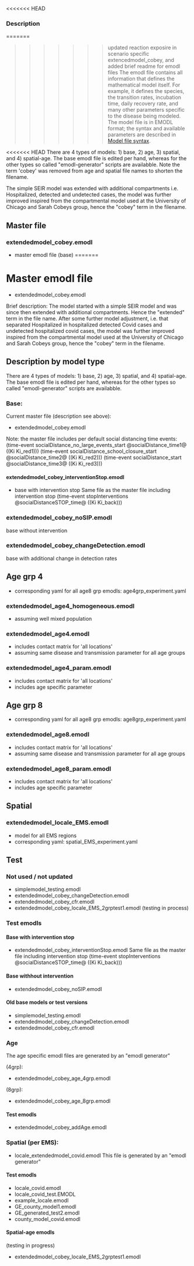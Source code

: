 <<<<<<< HEAD
### Description 
=======

>>>>>>> updated reaction exposire in scenario specific extencedmodel_cobey, and added brief readme for emodl files
The emodl file contains all information that defines the mathematical model itself. 
For example, it defines the species, the transition rates, incubation time, daily recovery rate, and many other parameters specific to the disease being modeled. 
The model file is in EMODL format; the syntax and available parameters are described in [Model file syntax](https://idmod.org/docs/cms/model-file.html).

<<<<<<< HEAD
There are 4 types of models: 1) base, 2) age, 3) spatial, and 4) spatial-age. 
The base emodl file is edited per hand, whereas for the other types so called "emodl-generator" scripts are availabble. 
Note the term 'cobey' was removed from age and spatial file names to shorten the filename. 

The simple SEIR model was extended with additional compartments i.e. Hospitalized, detected and undetected cases, 
the model was further improved inspired from the compartmental model used at the University of Chicago and Sarah Cobeys group, hence the "cobey" term in the filename. 

## Master file

### extendedmodel_cobey.emodl 
- master emodl file (base)
=======

# Master emodl file 
- extendedmodel_cobey.emodl

Brief description: The model started with a simple SEIR model and was since then extended with additional compartments.
Hence the "extended" term in the file name. After some further model adjustment,
i.e. that separated Hospitalized in hospitalized detected Covid cases and undetected hospitalized covid cases, 
the model was further improved inspired from the compartmental model used at the University of Chicago and Sarah Cobeys group, hence the "cobey" term in the filename. 


## Description by model type
There are 4 types of models: 1) base, 2) age, 3) spatial, and 4) spatial-age. 
The base emodl file is edited per hand, whereas for the other types so called "emodl-generator" scripts are availabble. 


###  Base: 
Current master file (description see above): 
- extendedmodel_cobey.emodl

Note: the master file includes per default social distancing time events:
(time-event socialDistance_no_large_events_start @socialDistance_time1@ ((Ki Ki_red1)))
(time-event socialDistance_school_closure_start @socialDistance_time2@ ((Ki Ki_red2)))
(time-event socialDistance_start @socialDistance_time3@ ((Ki Ki_red3)))


#### extendedmodel_cobey_interventionStop.emodl  
- base with intervention stop 
Same file as the master file including intervention stop
(time-event stopInterventions @socialDistanceSTOP_time@ ((Ki Ki_back)))

### extendedmodel_cobey_noSIP.emodl
base without intervention 

### extendedmodel_cobey_changeDetection.emodl
base with additional change in detection rates 

## Age grp 4 
- corresponding yaml for all age8 grp emodls: age4grp_experiment.yaml

### extendedmodel_age4_homogeneous.emodl
- assuming well mixed population 

### extendedmodel_age4.emodl
- includes contact matrix for 'all locations'
- assuming same disease and transmission parameter for all age groups

### extendedmodel_age4_param.emodl
- includes contact matrix for 'all locations'
- includes age specific parameter 


## Age grp 8 
- corresponding yaml for all age8 grp emodls: age8grp_experiment.yaml

### extendedmodel_age8.emodl
- includes contact matrix for 'all locations'
- assuming same disease and transmission parameter for all age groups

### extendedmodel_age8_param.emodl
- includes contact matrix for 'all locations'
- includes age specific parameter 

## Spatial 

###  extendedmodel_locale_EMS.emodl
- model for all EMS regions
- corresponding yaml: spatial_EMS_experiment.yaml 

## Test 

### Not used / not updated
- simplemodel_testing.emodl
- extendedmodel_cobey_changeDetection.emodl
- extendedmodel_cobey_cfr.emodl
- extendedmodel_cobey_locale_EMS_2grptest1.emodl  (testing in process)

### Test emodls


#### Base with intervention stop 
- extendedmodel_cobey_interventionStop.emodl
Same file as the master file including intervention stop
(time-event stopInterventions @socialDistanceSTOP_time@ ((Ki Ki_back)))


#### Base withhout intervention 
- extendedmodel_cobey_noSIP.emodl

#### Old base models or test versions
- simplemodel_testing.emodl
- extendedmodel_cobey_changeDetection.emodl
- extendedmodel_cobey_cfr.emodl

###  Age 
The age specific emodl files are generated by an "emodl generator"

(4grp): 
- extendedmodel_cobey_age_4grp.emodl

(8grp): 
- extendedmodel_cobey_age_8grp.emodl

#### Test emodls
- extendedmodel_cobey_addAge.emodl

###  Spatial (per EMS): 
- locale_extendedmodel_covid.emodl
This file is generated by an "emodl generator"


#### Test emodls
- locale_covid.emodl
- locale_covid_test.EMODL
- example_locale.emodl
- GE_county_model1.emodl
- GE_generated_test2.emodl
- county_model_covid.emodl


#### Spatial-age emodls 
(testing in progress)
- extendedmodel_cobey_locale_EMS_2grptest1.emodl